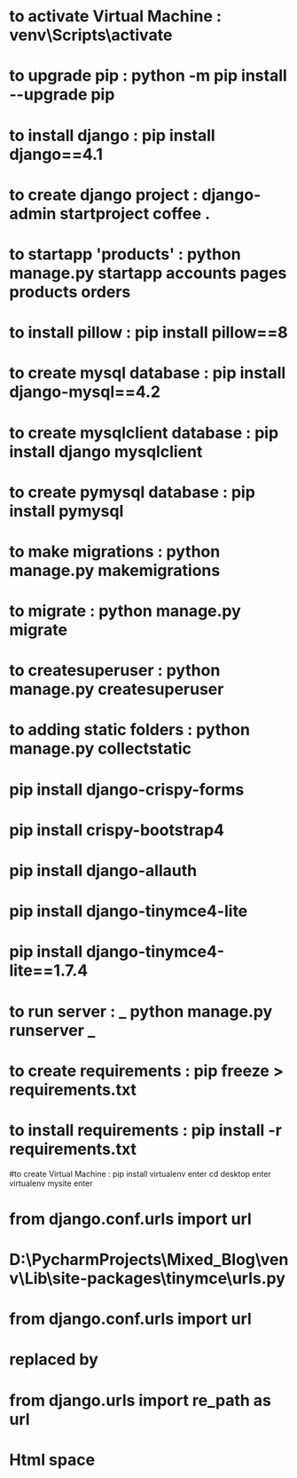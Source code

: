 # to activate Virtual Machine  : venv\Scripts\activate
# to upgrade pip : python -m pip install --upgrade pip
# to install django   : pip install django==4.1
# to create django project   : django-admin startproject coffee .
# to startapp 'products'  : python manage.py startapp accounts pages products orders
# to install pillow   : pip install pillow==8
# to create mysql database   : pip install django-mysql==4.2
# to create mysqlclient database   : pip install django mysqlclient
# to create  pymysql database   : pip install pymysql
# to make migrations   : python manage.py makemigrations 
# to migrate   : python manage.py migrate
# to createsuperuser  : python manage.py createsuperuser
# to adding static folders  : python manage.py collectstatic
# pip install django-crispy-forms
# pip install crispy-bootstrap4
# pip install django-allauth
# pip install django-tinymce4-lite
# pip install django-tinymce4-lite==1.7.4

# to run server   : **_**  python manage.py runserver  **_**


# to create requirements  : pip freeze > requirements.txt
# to install requirements  : pip install -r requirements.txt

#to create Virtual Machine  : pip install virtualenv enter cd desktop enter virtualenv mysite enter
# from django.conf.urls import url
# D:\PycharmProjects\Mixed_Blog\venv\Lib\site-packages\tinymce\urls.py
# from django.conf.urls import url
# replaced by
# from django.urls import re_path as url
# Html space &nbsp;
